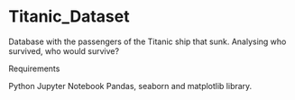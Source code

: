 # Titanic_Dataset

Database with the passengers of the Titanic ship that sunk. 
Analysing who survived, who would survive?

Requirements

Python 
Jupyter Notebook
Pandas, seaborn and matplotlib library.

